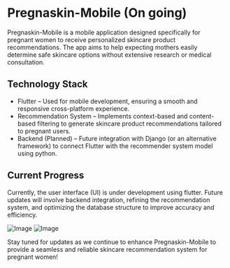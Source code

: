 # Pregnaskin-Mobile (On going)
Pregnaskin-Mobile is a mobile application designed specifically for pregnant women to receive personalized skincare product recommendations. The app aims to help expecting mothers easily determine safe skincare options without extensive research or medical consultation.

## Technology Stack
* Flutter – Used for mobile development, ensuring a smooth and responsive cross-platform experience.
* Recommendation System – Implements context-based and content-based filtering to generate skincare product recommendations tailored to pregnant users.
* Backend (Planned) – Future integration with Django (or an alternative framework) to connect Flutter with the recommender system model using python.

## Current Progress
Currently, the user interface (UI) is under development using flutter. Future updates will involve backend integration, refining the recommendation system, and optimizing the database structure to improve accuracy and efficiency.

![Image](https://github.com/user-attachments/assets/398bd41b-9fae-4436-b484-e07bc53d2a60) ![Image](https://github.com/user-attachments/assets/e47d2985-f739-45f1-beaa-adb89c59aaa7)

Stay tuned for updates as we continue to enhance Pregnaskin-Mobile to provide a seamless and reliable skincare recommendation system for pregnant women!

